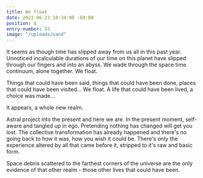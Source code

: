 ```yaml
---
title: We float
date: 2021-06-23 18:34:00 -04:00
position: 8
entry-number: 53
image: "/uploads/sand"
---
```


It seems as though time has slipped away from us all in this past year. Unnoticed incalculable durations of our time on this planet have slipped through our fingers and into an abyss. We wade through the space time continuum, alone together.  We float. 

Things that could have been said, things that could have been done, places that could have been visited... We float. A life that could have been lived, a choice was made... 

It appears, a whole new realm.

Astral project into the present and here we are. In the present moment, self-aware and tangled up in ego. Pretending nothing has changed will get you lost. The collective transformation has already happened and there's no going back to how it was, how you wish it could be. There's only the experience altered by all that came before it, stripped to it's raw and basic form. 

Space debris scattered to the farthest corners of the universe are the only evidence of that other realm - those other lives that could have been.  

